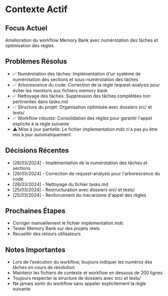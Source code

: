 # Contexte Actif

## Focus Actuel
Amélioration du workflow Memory Bank avec numérotation des tâches et optimisation des règles.

## Problèmes Résolus
- ✅ Numérotation des tâches: Implémentation d'un système de numérotation des sections et sous-numérotation des tâches
- ✅ Arborescence du code: Correction de la règle request-analysis pour éviter les mentions aux fichiers memory bank
- ✅ Nettoyage des tâches: Suppression des tâches complétées non pertinentes dans tasks.md
- ✅ Structure du projet: Organisation optimisée avec dossiers src/ et tests/
- ✅ Workflow robuste: Consolidation des règles pour garantir l'appel explicite à la règle suivante
- ⚠️ Mise à jour partielle: Le fichier implementation.mdc n'a pas pu être mis à jour automatiquement

## Décisions Récentes
- [26/03/2024] - Implémentation de la numérotation des tâches et sections
- [26/03/2024] - Correction de request-analysis pour l'arborescence du code
- [26/03/2024] - Nettoyage du fichier tasks.md
- [25/03/2024] - Restructuration avec dossiers src/ et tests/
- [25/03/2024] - Renforcement du mécanisme d'appel des règles

## Prochaines Étapes
- Corriger manuellement le fichier implementation.mdc
- Tester Memory Bank sur des projets réels
- Recueillir des retours utilisateurs

## Notes Importantes
- Lors de l'exécution du workflow, toujours indiquer les numéros des tâches en cours de résolution
- Maintenir les fichiers de contexte et workflow en dessous de 200 lignes
- Toujours respecter la structure de dossiers avec src/ et tests/
- Ne jamais sortir du workflow sans appeler explicitement la règle suivante
